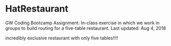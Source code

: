 # HatRestaurant
GW Coding Bootcamp Assignment: In-class exercise in which we work in groups to build routing for a five-table restaurant. Last updated: Aug 4, 2018

incredibly exclusive restaurant with only five tables!!!!
